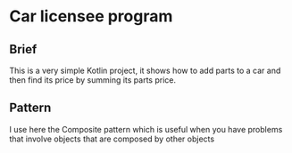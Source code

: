 # Car licensee program

## Brief

This is a very simple Kotlin project, it shows how to add parts to a car and 
then find its price by summing its parts price.

## Pattern
I use here the Composite pattern which is useful when you have problems that involve objects that are composed by other objects
